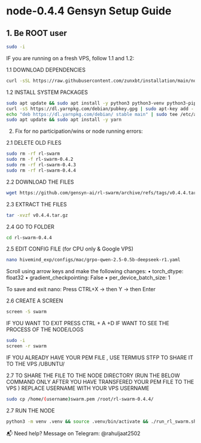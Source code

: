 # node-0.4.4 Gensyn Setup Guide

## 1. Be ROOT user

```bash
sudo -i
```

IF you are running on a fresh VPS, follow 1.1 and 1.2:

1.1 DOWNLOAD DEPENDENCIES
```bash
curl -sSL https://raw.githubusercontent.com/zunxbt/installation/main/node.sh | bash
```
1.2 INSTALL SYSTEM PACKAGES
```bash
sudo apt update && sudo apt install -y python3 python3-venv python3-pip curl screen git yarn
curl -sS https://dl.yarnpkg.com/debian/pubkey.gpg | sudo apt-key add -
echo "deb https://dl.yarnpkg.com/debian/ stable main" | sudo tee /etc/apt/sources.list.d/yarn.list
sudo apt update && sudo apt install -y yarn
```
2. Fix for no participation/wins or node running errors:

2.1 DELETE OLD FILES
```bash
sudo rm -rf rl-swarm
sudo rm -f rl-swarm-0.4.2
sudo rm -rf rl-swarm-0.4.3
sudo rm -rf rl-swarm-0.4.4
```

2.2 DOWNLOAD THE FILES
```bash
wget https://github.com/gensyn-ai/rl-swarm/archive/refs/tags/v0.4.4.tar.gz
```
2.3 EXTRACT THE FILES
```bash
tar -xvzf v0.4.4.tar.gz
```
2.4 GO TO FOLDER 
```bash
cd rl-swarm-0.4.4
```
2.5 EDIT CONFIG FILE (for CPU only & Google VPS)
```bash
nano hivemind_exp/configs/mac/grpo-qwen-2.5-0.5b-deepseek-r1.yaml
```
Scroll using arrow keys and make the following changes:
	•	torch_dtype: float32
	•	gradient_checkpointing: False
	•	per_device_batch_size: 1

To save and exit nano:
Press CTRL+X → then Y → then Enter

2.6 CREATE A SCREEN 
```bash
screen -S swarm
```
IF YOU WANT TO EXIT PRESS CTRL + A +D 
IF WANT TO SEE THE PROCESS OF THE NODE/LOGS
```bash
sudo -i
screen -r swarm
```

IF YOU ALREADY HAVE YOUR PEM FILE , USE TERMIUS STFP TO SHARE IT TO THE VPS /UBUNTU/


2.7 
TO SHARE THE FILE TO THE NODE DIRECTORY 
(RUN THE BELOW COMMAND  ONLY AFTER YOU HAVE TRANSFERED YOUR PEM FILE TO THE VPS )
REPLACE USERNAME WITH YOUR VPS USERNAME
```bash
sudo cp /home/(username)swarm.pem /root/rl-swarm-0.4.4/

```

2.7 RUN THE NODE
```bash
python3 -m venv .venv && source .venv/bin/activate && ./run_rl_swarm.sh
```
📬 Need help?
Message on Telegram: @rahuljaat2502











